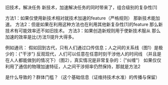 旧技术，解决任务
新技术，加速解决任务的同时带来了，组合级别的复杂性[1]

方法1：如果仅使用新技术相对就技术加速的feature（严格规则）
那新技术能加速。
方法2：但是如果在利用这种方法也在利用其他新复杂性[1]的feature
那么新技术有可能效率还不如旧技术。
方法3：如果创造新规则用于使新技术服从
那么加速的效率是比(方法1)提升大得多。

例如通讯：
假如回到古代，只有人们通过口传信息；人之间的关系线（图1）是极少的：{"干涉"}
反观现代，人们可以任意在任意时刻干涉他人的时间线
（并且是在人人都能做到的情况下）（图2），真实情况是非常复杂的：｛"纠缠"｝
如果仅仅利用了通信的物理加速特征，人之间干涉频率仍然保持，那就是方法2

是什么导致的？群体门槛？（这个基础信息（证维持技术水准）的传播与保留）
